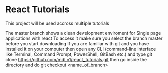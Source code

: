 # React Tutorials

This project will be used accross multiple tutorials

The master branch shows a clean development enviroment for Single page applications with react
To access it make sure you select the branch master before you start downloading
If you are familiar with git and you have installed it on your computer then open any CLI
(command-line interface like Terminal, Command Prompt, PowerShell, GitBash etc.) and type git clone https://github.com/mdLn1/react_tutorials.git
then go inside the directory and do git checkout <name_of_branch>

